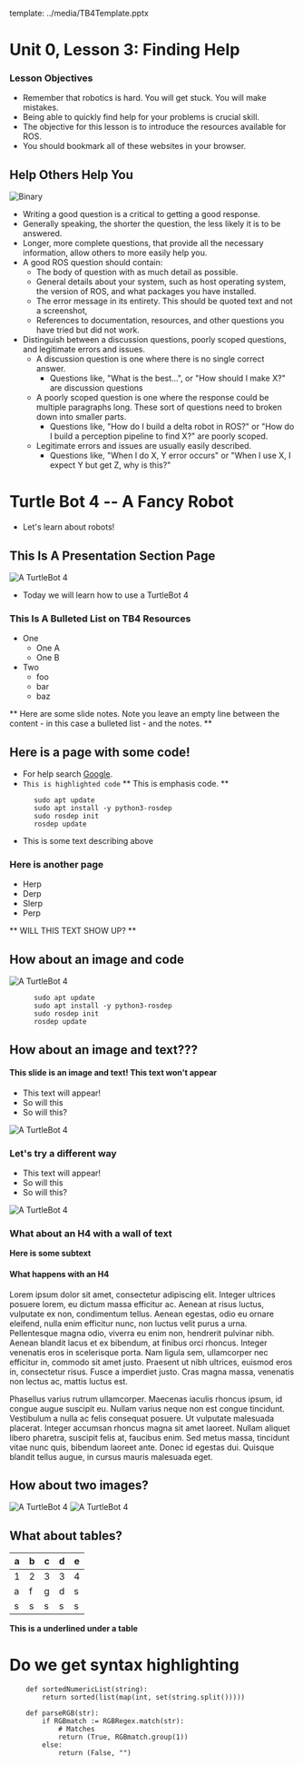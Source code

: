 template: ../media/TB4Template.pptx

# Unit 0, Lesson 3: Finding Help

### Lesson Objectives 

* Remember that robotics is hard. You will get stuck. You will make mistakes.
* Being able to quickly find help for your problems is crucial skill. 
* The objective for this lesson is to introduce the resources available for ROS.
* You should bookmark all of these websites in your browser. 


## Help Others Help You

![Binary](https://upload.wikimedia.org/wikipedia/commons/thumb/1/11/Question_in_a_question_in_a_question_in_a_question.gif/328px-Question_in_a_question_in_a_question_in_a_question.gif)


* Writing a good question is a critical to getting a good response.
* Generally speaking, the shorter the question, the less likely it is to be answered. 
* Longer, more complete questions, that provide all the necessary information, allow others to more easily help you. 
* A good ROS question should contain:
  * The body of question with as much detail as possible. 
  * General details about your system, such as host operating system, the version of ROS, and what packages you have installed.
  * The error message in its entirety. This should be quoted text and not a screenshot,
  * References to documentation, resources, and other questions you have tried but did not work. 
* Distinguish between a discussion questions, poorly scoped questions, and legitimate errors and issues. 
  * A discussion question is one where there is no single correct answer.
    * Questions like, "What is the best...", or "How should I make X?" are discussion questions
  * A poorly scoped question is one where the response could be multiple paragraphs long. These sort of questions need to broken down into smaller parts.
    * Questions like, "How do I build a delta robot in ROS?" or "How do I build a perception pipeline to find X?" are poorly scoped.
  * Legitimate errors and issues are usually easily described. 
    * Questions like, "When I do X, Y error occurs" or "When I use X, I expect Y but get Z, why is this?"

# Turtle Bot 4 -- A Fancy Robot

* Let's learn about robots!

## This Is A Presentation Section Page

![A TurtleBot 4](../media/tb4.png)

* Today we will learn how to use a TurtleBot 4

### This Is A Bulleted List on TB4 Resources

* One
  * One A
  * One B
* Two
   * foo
   * bar
   * baz
   
** Here are some slide notes. Note you leave an empty line between the content - in this case a bulleted list - and the notes. **


## Here is a page with some code!

* For help search [Google](http://www.google.com). 
* `This is highlighted code`
** This is emphasis code. ** 

```
      sudo apt update
      sudo apt install -y python3-rosdep
      sudo rosdep init
      rosdep update
```

* This is some text describing above

### Here is another page

* Herp
* Derp
* Slerp
* Perp

** WILL THIS TEXT SHOW UP? **

## How about an image and code 

![A TurtleBot 4](../media/tb4.png)

```
      sudo apt update
      sudo apt install -y python3-rosdep
      sudo rosdep init
      rosdep update
```

## How about an image and text???

#### This slide is an image and text! This text won't appear

* This text will appear!
* So will this
* So will this?

![A TurtleBot 4](../media/tb4.png)

### Let's try a different way

* This text will appear!
* So will this
* So will this?

![A TurtleBot 4](../media/tb4.png)



### What about an H4 with a wall of text

**Here is some subtext**

#### What happens with an H4

Lorem ipsum dolor sit amet, consectetur adipiscing elit. Integer ultrices posuere lorem, eu dictum massa efficitur ac. Aenean at risus luctus, vulputate ex non, condimentum tellus. Aenean egestas, odio eu ornare eleifend, nulla enim efficitur nunc, non luctus velit purus a urna. Pellentesque magna odio, viverra eu enim non, hendrerit pulvinar nibh. Aenean blandit lacus et ex bibendum, at finibus orci rhoncus. Integer venenatis eros in scelerisque porta. Nam ligula sem, ullamcorper nec efficitur in, commodo sit amet justo. Praesent ut nibh ultrices, euismod eros in, consectetur risus. Fusce a imperdiet justo. Cras magna massa, venenatis non lectus ac, mattis luctus est.

Phasellus varius rutrum ullamcorper. Maecenas iaculis rhoncus ipsum, id congue augue suscipit eu. Nullam varius neque non est congue tincidunt. Vestibulum a nulla ac felis consequat posuere. Ut vulputate malesuada placerat. Integer accumsan rhoncus magna sit amet laoreet. Nullam aliquet libero pharetra, suscipit felis at, faucibus enim. Sed metus massa, tincidunt vitae nunc quis, bibendum laoreet ante. Donec id egestas dui. Quisque blandit tellus augue, in cursus mauris malesuada eget.

## How about two images?

![A TurtleBot 4](../media/tb4.png)
![A TurtleBot 4](../media/tb4.png)

## What about tables?

| a | b | c | d | e |
|---|---|---|---|---|
| 1 | 2 | 3 | 3 | 4 |
| a | f | g | d | s |
| s | s | s | s | s |


__This is a underlined under a table__

# Do we get syntax highlighting

```
    def sortedNumericList(string):
        return sorted(list(map(int, set(string.split()))))

    def parseRGB(str):
        if RGBmatch := RGBRegex.match(str):
            # Matches
            return (True, RGBmatch.group(1))
        else:
            return (False, "")
```
